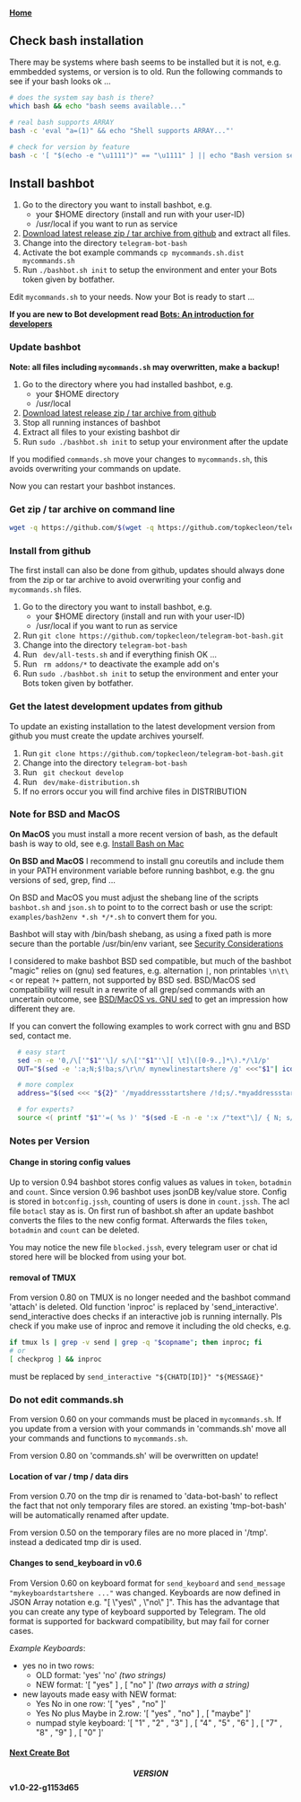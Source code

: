 #### [Home](../README.md)

## Check bash installation

There may be systems where bash seems to be installed but it is not, e.g. emmbedded systems, or version is to old.
Run the following commands to see if your bash looks ok ...

```bash
# does the system say bash is there?
which bash && echo "bash seems available..."

# real bash supports ARRAY
bash -c 'eval "a=(1)" && echo "Shell supports ARRAY..."'

# check for version by feature
bash -c '[ "$(echo -e "\u1111")" == "\u1111" ] || echo "Bash version seems ok ..."'
```

## Install bashbot

1. Go to the directory you want to install bashbot, e.g.
    * your $HOME directory (install and run with your user-ID)
    * /usr/local if you want to run as service
2. [Download latest release zip / tar archive from github](https://github.com/topkecleon/telegram-bot-bash/releases) and extract all files. 
3. Change into the directory ```telegram-bot-bash```
4. Activate the bot example commands  ```cp mycommands.sh.dist mycommands.sh```
5. Run ```./bashbot.sh init``` to setup the environment and enter your Bots token given by botfather.

Edit ```mycommands.sh``` to your needs.
Now your Bot is ready to start ...

**If you are new to Bot development read [Bots: An introduction for developers](https://core.telegram.org/bots)**


### Update bashbot

**Note: all files including ```mycommands.sh``` may overwritten, make a backup!**

1. Go to the directory where you had installed bashbot, e.g.
    * your $HOME directory
    * /usr/local
2. [Download latest release zip / tar archive from github](https://github.com/topkecleon/telegram-bot-bash/releases)
3. Stop all running instances of bashbot
4. Extract all files to your existing bashbot dir 
5. Run ```sudo ./bashbot.sh init``` to setup your environment after the update

If you modified ```commands.sh``` move your changes to ```mycommands.sh```, this avoids overwriting your commands on update.

Now you can restart your bashbot instances.

### Get zip / tar archive on command line

```bash
wget -q https://github.com/$(wget -q https://github.com/topkecleon/telegram-bot-bash/releases/latest -O - | egrep '/.*/.*/.*tar.gz' -o)
```


### Install from github

The first install can also be done from github, updates should always done from the zip or tar archive to avoid
overwriting your config and ```mycommands.sh``` files.

1. Go to the directory you want to install bashbot, e.g.
    * your $HOME directory (install and run with your user-ID)
    * /usr/local if you want to run as service
2. Run ```git clone https://github.com/topkecleon/telegram-bot-bash.git```
3. Change into the directory ```telegram-bot-bash```
4. Run ``` dev/all-tests.sh``` and if everything finish OK ...
5. Run ``` rm addons/*``` to deactivate the example add on's
5. Run ```sudo ./bashbot.sh init``` to setup the environment and enter your Bots token given by botfather.


### Get the latest development updates from github

To update an existing installation to the latest development version from github you must create the update archives yourself.

1. Run ```git clone https://github.com/topkecleon/telegram-bot-bash.git```
2. Change into the directory ```telegram-bot-bash```
3. Run ``` git checkout develop```
4. Run ``` dev/make-distribution.sh```
5. If no errors occur you will find archive files in DISTRIBUTION


### Note for BSD and MacOS

**On MacOS** you must install a more recent version of bash, as the default bash is way to old,
see e.g. [Install Bash on Mac](http://macappstore.org/bash/)

**On BSD and MacOS** I recommend to install gnu coreutils and include them in your PATH
environment variable before running bashbot, e.g. the gnu versions of sed, grep, find ...

On BSD and MacOS you must adjust the shebang line of the scripts ```bashbot.sh``` and ```json.sh``` to point to to the correct bash
or use the script: ```examples/bash2env *.sh */*.sh``` to convert them for you.

Bashbot will stay with /bin/bash shebang, as using a fixed path is more secure than the portable /usr/bin/env variant, see
[Security Considerations](../README.md#Security-Considerations)

I considered to make bashbot BSD sed compatible, but much of the bashbot "magic" relies on
(gnu) sed features, e.g. alternation ```|```, non printables ```\n\t\<``` or repeat ```?+``` pattern, not supported by BSD sed.
BSD/MacOS sed compatibility will result in a rewrite of all grep/sed commands with an uncertain outcome,
see [BSD/MacOS vs. GNU sed](https://riptutorial.com/sed/topic/9436/bsd-macos-sed-vs--gnu-sed-vs--the-posix-sed-specification)
to get an impression how different they are.

If you can convert the following examples to work correct with gnu and BSD sed, contact me.

```bash
  # easy start
  sed -n -e '0,/\['"$1"'\]/ s/\['"$1"'\][ \t]\([0-9.,]*\).*/\1/p'
  OUT="$(sed -e ':a;N;$!ba;s/\r\n/ mynewlinestartshere /g' <<<"$1"| iconv -f utf-8 -t utf-8 -c)"

  # more complex
  address="$(sed <<< "${2}" '/myaddressstartshere /!d;s/.*myaddressstartshere //;s/ *my[nkfltab][a-z]\{2,13\}startshere.*//;s/ *mykeyboardendshere.*//')"

  # for experts?
  source <( printf "$1"'=( %s )' "$(sed -E -n -e ':x /"text"\]/ { N; s/([^"])\n/\1\\n/g ; tx }' -e '/\["[-0-9a-zA-Z_,."]+"\]\+*\t/ s/\t/=/gp' -e 's/=(true|false)/="\1"/')" )
```

### Notes per Version

#### Change in storing config values

Up to version 0.94 bashbot stores config values as values in ```token```, ```botadmin``` and ```count```. Since version 0.96 bashbot
uses jsonDB key/value store. Config is stored in ```botconfig.jssh```, counting of users is done in ```count.jssh```.
The acl file ```botacl``` stay as is. On first run of bashbot.sh after an update bashbot converts
the files to the new config format. Afterwards the files ```token```, ```botadmin``` and ```count``` can be deleted.

You may notice the new file ```blocked.jssh```, every telegram user or chat id stored here will be blocked from 
using your bot.

#### removal of TMUX
From version 0.80 on TMUX is no longer needed and the bashbot command 'attach' is deleted. Old function 'inproc'
is replaced by 'send_interactive'. send_interactive does checks if an interactive job is running internally.
Pls check if you make use of inproc and remove it including the old checks, e.g.
```bash
if tmux ls | grep -v send | grep -q "$copname"; then inproc; fi
# or
[ checkprog ] && inproc
```
must be replaced by ```send_interactive "${CHATD[ID]}" "${MESSAGE}"```

### Do not edit commands.sh
From version 0.60 on your commands must be placed in ```mycommands.sh```. If you update from a version with your commands
in 'commands.sh' move all your commands and functions to ```mycommands.sh```.

From version 0.80 on 'commands.sh' will be overwritten on update!

#### Location of var / tmp / data dirs
From version 0.70 on the tmp dir is renamed to 'data-bot-bash' to reflect the fact that not only temporary files are stored. an existing 'tmp-bot-bash' will be automatically renamed after update.

From version 0.50 on the temporary files are no more placed in '/tmp'. instead a dedicated tmp dir is used.

#### Changes to send_keyboard in v0.6
From Version 0.60 on keyboard format for ```send_keyboard``` and ```send_message "mykeyboardstartshere ..."``` was changed.
Keyboards are now defined in JSON Array notation e.g. "[ \\"yes\\" , \\"no\\" ]".
This has the advantage that you can create any type of keyboard supported by Telegram.
The old format is supported for backward compatibility, but may fail for corner cases.

*Example Keyboards*:

- yes no in two rows:
    - OLD format: 'yes' 'no' *(two strings)*
    - NEW format: '[ "yes" ] , [ "no" ]' *(two arrays with a string)*
- new layouts made easy with NEW format:
    - Yes No in one row: '[ "yes" , "no" ]'
    - Yes No plus Maybe in 2.row: '[ "yes" , "no" ] , [ "maybe" ]' 
    - numpad style keyboard: '[ "1" , "2" , "3" ] , [ "4" , "5" , "6" ] , [ "7" , "8" , "9" ] , [ "0" ]'



#### [Next Create Bot](1_firstbot.md)

#### $$VERSION$$ v1.0-22-g1153d65

